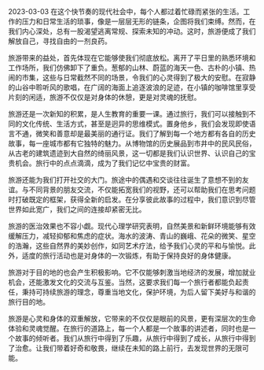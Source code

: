 2023-03-03
在这个快节奏的现代社会中，每个人都过着忙碌而紧张的生活。工作的压力和日常生活的琐事，像是一层层无形的链条，企图将我们束缚。然而，在我们内心深处，总有一股渴望逃离常规、探索未知的冲动。这时，旅游便成了我们解放自己，寻找自由的一剂良药。

旅游带来的益处，首先体现在它能够使我们彻底放松。离开了平日里的熟悉环境和工作场所，我们仿佛卸下了重负。葱郁的山林、蔚蓝的海天一色、古朴的小镇、热闹的市集，这些与日常截然不同的场景，令我们的心灵得到了极大的安慰。在寂静的山谷中聆听风的歌唱，在广阔的海面上追逐波浪的足迹，在小镇的咖啡馆里享受片刻的闲适，旅游不仅仅是对身体的休憩，更是对灵魂的抚慰。

旅游还是一次新知的积累，是人生教育的重要一课。通过旅行，我们可以接触到不同的文化传统、生活方式，甚至是迥异的思维模式。置身他乡，我们会发现即使语言不通，微笑和善意却是最美丽的通行证。我们了解到每一个地方都有各自的历史故事，每一座城市都有它独特的魅力。从博物馆的历史展品到市井中的民风民俗，从古老的建筑遗迹到大自然的绮丽风景，这一切都是我们认识世界、认识自己的宝贵机会。旅行中的点点滴滴，成为了我们记忆中宝贵的财富。

旅游还能为我们打开社交的大门。旅途中的偶遇和交谈往往诞生了意想不到的友谊。与不同背景的朋友交流，不仅能拓宽我们的视野，还可以帮助我们在思考问题时打破既定的框架，获得全新的启发。在分享彼此故事的过程中，我们意识到尽管世界如此宽广，我们之间的连接却紧密无比。

旅游的医治效果也不容小觑。现代心理学研究表明，自然美景和新鲜环境能够有效缓解压力，减轻抑郁和焦虑的症状。海水的波涛、青山的巍峨、花朵的微笑、星空的浩瀚，这些自然界的美妙创作，如同艺术疗法，给予我们心灵的平和与愉悦。此外，适度的旅行活动也是对身体的一次锻炼，有助于保持良好的身体健康。

旅游对于目的地的也会产生积极影响。它不仅能够刺激当地经济的发展，增加就业机会，还能激发文化的交流与互鉴。当然，这要求我们每一个旅行者都能负起责任，秉持可持续旅游的理念，尊重当地文化，保护环境，为后人留下美好与和谐的旅行目的地。

旅游是心灵和身体的双重解放，它带来的不仅仅是眼前的风景，更有深层次的生命体验和灵魂觉醒。在旅行的道路上，每一个人都是一个故事的讲述者，同时也是一个故事的倾听者。我们从旅行中得到了乐趣，从旅行中得到了成长，从旅行中得到了治愈。让我们带着好奇和敬畏，继续在未知的路上前行，去发现世界的无限可能。